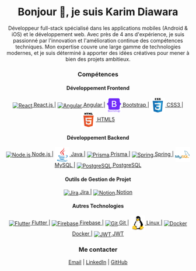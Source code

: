 <h1 align="center">Bonjour 👋, je suis Karim Diawara</h1>
<p align="center">
  Développeur full-stack spécialisé dans les applications mobiles (Android & iOS) et le développement web. Avec près de 4 ans d'expérience, je suis passionné par l'innovation et l'amélioration continue des compétences techniques. Mon expertise couvre une large gamme de technologies modernes, et je suis déterminé à apporter des idées créatives pour mener à bien des projets ambitieux.
</p>

<h3 align="center">Compétences</h3>

<h4 align="center">Développement Frontend</h4>
<p align="center">
  <a href="https://reactjs.org/" target="_blank" rel="noreferrer">
    <img src="https://upload.wikimedia.org/wikipedia/commons/a/a7/React-icon.svg" alt="React" width="40" height="40" style="vertical-align: middle;"/>
    React.js
  </a> |
  <a href="https://angular.io" target="_blank" rel="noreferrer">
    <img src="https://angular.io/assets/images/logos/angular/angular.svg" alt="Angular" width="40" height="40" style="vertical-align: middle;"/>
    Angular
  </a> |
  <a href="https://getbootstrap.com" target="_blank" rel="noreferrer">
    <img src="https://raw.githubusercontent.com/devicons/devicon/master/icons/bootstrap/bootstrap-plain-wordmark.svg" alt="Bootstrap" width="40" height="40" style="vertical-align: middle;"/>
    Bootstrap
  </a> |
  <a href="https://www.w3schools.com/css/" target="_blank" rel="noreferrer">
    <img src="https://raw.githubusercontent.com/devicons/devicon/master/icons/css3/css3-original-wordmark.svg" alt="CSS3" width="40" height="40" style="vertical-align: middle;"/>
    CSS3
  </a> |
  <a href="https://www.w3.org/html/" target="_blank" rel="noreferrer">
    <img src="https://raw.githubusercontent.com/devicons/devicon/master/icons/html5/html5-original-wordmark.svg" alt="HTML5" width="40" height="40" style="vertical-align: middle;"/>
    HTML5
  </a>
</p>

<h4 align="center">Développement Backend</h4>
<p align="center">
  <a href="https://nodejs.org/" target="_blank" rel="noreferrer">
    <img src="https://nodejs.org/static/images/logo.svg" alt="Node.js" width="40" height="40" style="vertical-align: middle;"/>
    Node.js
  </a> |
  <a href="https://www.java.com" target="_blank" rel="noreferrer">
    <img src="https://raw.githubusercontent.com/devicons/devicon/master/icons/java/java-original.svg" alt="Java" width="40" height="40" style="vertical-align: middle;"/>
    Java
  </a> |
  <a href="https://www.prisma.io/" target="_blank" rel="noreferrer">
    <img src="https://www.prisma.io/images/prisma-logo.svg" alt="Prisma" width="40" height="40" style="vertical-align: middle;"/>
    Prisma
  </a> |
  <a href="https://spring.io/" target="_blank" rel="noreferrer">
    <img src="https://spring.io/images/spring.svg" alt="Spring" width="40" height="40" style="vertical-align: middle;"/>
    Spring
  </a> |
  <a href="https://www.mysql.com/" target="_blank" rel="noreferrer">
    <img src="https://raw.githubusercontent.com/devicons/devicon/master/icons/mysql/mysql-original-wordmark.svg" alt="MySQL" width="40" height="40" style="vertical-align: middle;"/>
    MySQL
  </a> |
  <a href="https://www.postgresql.org/" target="_blank" rel="noreferrer">
    <img src="https://www.vectorlogo.zone/logos/postgresql/postgresql-icon.svg" alt="PostgreSQL" width="40" height="40" style="vertical-align: middle;"/>
    PostgreSQL
  </a>
</p>

<h4 align="center">Outils de Gestion de Projet</h4>
<p align="center">
  <a href="https://www.atlassian.com/software/jira" target="_blank" rel="noreferrer">
    <img src="https://wac-cdn.atlassian.com/dam/jcr:832b7d1e-cf7b-4d2b-bb08-0f30e01370d2/jira_logo.svg" alt="Jira" width="40" height="40" style="vertical-align: middle;"/>
    Jira
  </a> |
  <a href="https://www.notion.so/" target="_blank" rel="noreferrer">
    <img src="https://www.notion.so/front-static/assets/notion-logo.svg" alt="Notion" width="40" height="40" style="vertical-align: middle;"/>
    Notion
  </a>
</p>

<h4 align="center">Autres Technologies</h4>
<p align="center">
  <a href="https://flutter.dev" target="_blank" rel="noreferrer">
    <img src="https://upload.wikimedia.org/wikipedia/commons/1/17/Flutter_logo_2021.svg" alt="Flutter" width="40" height="40" style="vertical-align: middle;"/>
    Flutter
  </a> |
  <a href="https://firebase.google.com/" target="_blank" rel="noreferrer">
    <img src="https://www.vectorlogo.zone/logos/firebase/firebase-icon.svg" alt="Firebase" width="40" height="40" style="vertical-align: middle;"/>
    Firebase
  </a> |
  <a href="https://git-scm.com/" target="_blank" rel="noreferrer">
    <img src="https://www.vectorlogo.zone/logos/git-scm/git-scm-icon.svg" alt="Git" width="40" height="40" style="vertical-align: middle;"/>
    Git
  </a> |
  <a href="https://www.linux.org/" target="_blank" rel="noreferrer">
    <img src="https://raw.githubusercontent.com/devicons/devicon/master/icons/linux/linux-original.svg" alt="Linux" width="40" height="40" style="vertical-align: middle;"/>
    Linux
  </a> |
  <a href="https://www.docker.com/" target="_blank" rel="noreferrer">
    <img src="https://www.vectorlogo.zone/logos/docker/docker-ar21.svg" alt="Docker" width="70" height="55" style="vertical-align: middle;"/>
    Docker
  </a> |
  <a href="https://jwt.io/" target="_blank" rel="noreferrer">
    <img src="https://jwt.io/img/logo.svg" alt="JWT" width="50" height="50" style="vertical-align: middle;"/>
    JWT
  </a>
</p>

<h3 align="center">Me contacter</h3>
<p align="center">
  <a href="mailto:karim.diawara@example.com">Email</a> |
  <a href="https://www.linkedin.com/in/karim-diawara/" target="_blank" rel="noreferrer">LinkedIn</a> |
  <a href="https://github.com/karim-diawara" target="_blank" rel="noreferrer">GitHub</a>
</p>
